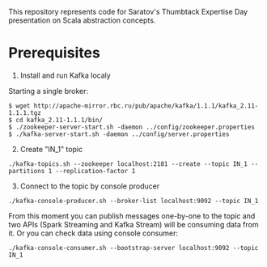 This repository represents code for Saratov's Thumbtack Expertise Day presentation on Scala abstraction concepts.

# Prerequisites
1. Install and run Kafka localy

Starting a single broker:
```
$ wget http://apache-mirror.rbc.ru/pub/apache/kafka/1.1.1/kafka_2.11-1.1.1.tgz
$ cd kafka_2.11-1.1.1/bin/
$ ./zookeeper-server-start.sh -daemon ../config/zookeeper.properties  
$ ./kafka-server-start.sh -daemon ../config/server.properties
```

2. Create "IN_1" topic
```
./kafka-topics.sh --zookeeper localhost:2181 --create --topic IN_1 --partitions 1 --replication-factor 1
```

3. Connect to the topic by console producer
```
./kafka-console-producer.sh --broker-list localhost:9092 --topic IN_1
```
From this moment you can publish messages one-by-one to the topic and two APIs (Spark Streaming and Kafka Stream) will be consuming data from it. Or you can check data using console consumer:
```
./kafka-console-consumer.sh --bootstrap-server localhost:9092 --topic IN_1
```
